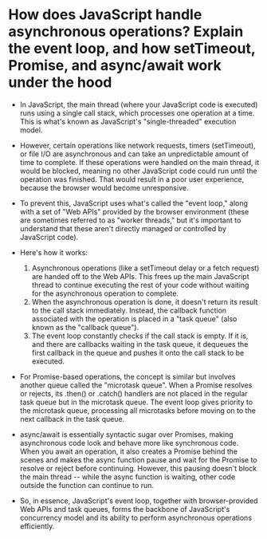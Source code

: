 # How does JavaScript handle asynchronous operations? Explain the event loop, and how setTimeout, Promise, and async/await work under the hood

- In JavaScript, the main thread (where your JavaScript code is executed) runs using a single call stack, which processes one operation at a time. This is what's known as JavaScript's "single-threaded" execution model.

- However, certain operations like network requests, timers (setTimeout), or file I/O are asynchronous and can take an unpredictable amount of time to complete. If these operations were handled on the main thread, it would be blocked, meaning no other JavaScript code could run until the operation was finished. That would result in a poor user experience, because the browser would become unresponsive.

- To prevent this, JavaScript uses what's called the "event loop," along with a set of "Web APIs" provided by the browser environment (these are sometimes referred to as "worker threads," but it's important to understand that these aren't directly managed or controlled by JavaScript code).

- Here's how it works:

  1. Asynchronous operations (like a setTimeout delay or a fetch request) are handed off to the Web APIs. This frees up the main JavaScript thread to continue executing the rest of your code without waiting for the asynchronous operation to complete.
  2. When the asynchronous operation is done, it doesn't return its result to the call stack immediately. Instead, the callback function associated with the operation is placed in a "task queue" (also known as the "callback queue").
  3. The event loop constantly checks if the call stack is empty. If it is, and there are callbacks waiting in the task queue, it dequeues the first callback in the queue and pushes it onto the call stack to be executed.

- For Promise-based operations, the concept is similar but involves another queue called the "microtask queue". When a Promise resolves or rejects, its .then() or .catch() handlers are not placed in the regular task queue but in the microtask queue. The event loop gives priority to the microtask queue, processing all microtasks before moving on to the next callback in the task queue.
- async/await is essentially syntactic sugar over Promises, making asynchronous code look and behave more like synchronous code. When you await an operation, it also creates a Promise behind the scenes and makes the async function pause and wait for the Promise to resolve or reject before continuing. However, this pausing doesn't block the main thread -- while the async function is waiting, other code outside the function can continue to run.
- So, in essence, JavaScript's event loop, together with browser-provided Web APIs and task queues, forms the backbone of JavaScript's concurrency model and its ability to perform asynchronous operations efficiently.
